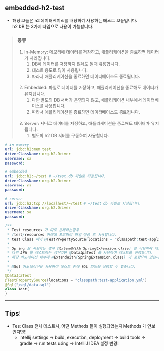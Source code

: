 ## embedded-h2-test
- 해당 모듈은 h2 데이터베이스를 내장하여 사용하는 테스트 모듈입니다.<br/>
h2 DB 는 3가지 타입으로 사용이 가능합니다.

> ### 종류
> 1. In-Memory: 메모리에 데이터를 저장하고, 애플리케이션을 종료하면 데이터가 사라집니다.
>    1. DB에 데이터를 저장하지 않아도 될때 유용합니다.
>    2. 테스트 용도로 많이 사용됩니다.
>    3. 따라서 애플리케이션을 종료하면 데이터베이스도 종료됩니다.<br/><br/>
> 2. Embedded: 파일로 데이터를 저장하고, 애플리케이션을 종료해도 데이터가 유지됩니다.
>    1. 다만 별도의 DB 서버가 운영되지 않고, 애플리케이션 내부에서 데이터베이스를 사용합니다.
>    2. 따라서 애플리케이션을 종료하면 데이터베이스도 종료됩니다.<br/><br/>
> 3. Server: 서버로 데이터를 저장하고, 애플리케이션을 종료해도 데이터가 유지됩니다.
>    1. 별도의 h2 DB 서버를 구동하여 사용합니다.

```yml
# in-memory
url: jdbc:h2:mem:test
driverClassName: org.h2.Driver
username: sa
password:

# embedded
url: jdbc:h2:~/test # ~/test.db 파일로 저장됩니다.
driverClassName: org.h2.Driver
username: sa
password:

# server
url: jdbc:h2:tcp://localhost/~/test # ~/test.db 파일로 저장됩니다.
driverClassName: org.h2.Driver
username: sa
password:
``` 
```java
/**
 * Test resources 가 따로 존재하는경우
 * /test/resources 아래에 프로퍼티 파일 생성 후 사용합니다.
 * test Class 에서 @TestPropertySource(locations = "classpath:test-application.yml") 로 특정 프로퍼티 파일을 사용할 수 있습니다.
 * 
 * Spring 을 사용하는 경우 @ExtendWith(SpringExtension.class) 를 사용하여 테스트를 진행합니다. 이 어노테이션은 JUnit5 에서 제공합니다.
 * 다만 JPA 를 테스트하는 경우라면 @DataJpaTest 를 사용하여 테스트를 진행합니다.
 * 해당 어노테이션 내부에 @ExtendWith(SpringExtension.class) 가 포함되어 있습니다.
 * 
 * @Sql 어노테이션을 사용하여 테스트 전에 SQL 파일을 실행할 수 있습니다.
 */
@DataJpaTest
@TestPropertySource(locations = "classpath:test-application.yml")
@Sql("/sql/data.sql")
class Test{
}
```

---
## Tips! 
- Test Class 전체 테스트시, 어떤 Methods 들이 실행되었는지 Methods 가 안보인다면!!
  - intellij settings -> build, execution, deployment -> build tools -> gradle -> run tests using -> IntelliJ IDEA 설정 변경! 